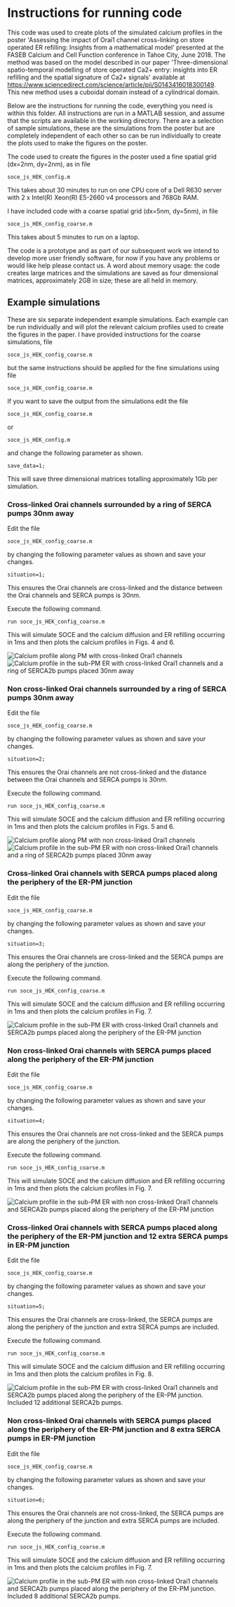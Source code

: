 # Instructions for running code

This code was used to create plots of the simulated calcium profiles in the poster 'Assessing the impact of Orai1 channel cross-linking on store operated ER refilling: Insights from a mathematical model' presented at the FASEB Calcium and Cell Function conference in Tahoe City, June 2018. The method was based on the model described in our paper 'Three-dimensional spatio-temporal modelling of store operated Ca2+ entry: insights into ER refilling and the spatial signature of Ca2+ signals' available at https://www.sciencedirect.com/science/article/pii/S0143416018300149. This new method uses a cuboidal domain instead of a cylindrical domain.

Below are the instructions for running the code, everything you need is within this folder. 
All instructions are run in a MATLAB session, and assume that the scripts are available in the working directory.
There are a selection of sample simulations, these are the simulations from the poster but are completely independent of each other so can be run individually to create the plots used to make the figures on the poster. 

The code used to create the figures in the poster used a fine spatial grid (dx=2nm, dy=2nm), as in file

	soce_js_HEK_config.m

This takes about 30 minutes to run on one CPU core of a Dell R630 server with 2 x Intel(R) Xeon(R) E5-2660 v4 processors and 768Gb RAM. 

I have included code with a coarse spatial grid (dx=5nm, dy=5nm), in file

	soce_js_HEK_config_coarse.m

This takes about 5 minutes to run on a laptop.

The code is a prototype and as part of our subsequent work we intend to develop more user friendly software, for now if you have any problems or would like help please contact us. 
A word about memory usage: the code creates large matrices and the simulations are saved as four dimensional matrices, approximately 2GB in size; these are all held in memory. 

## Example simulations

These are six separate independent example simulations. Each example can be run individually and will plot the relevant calcium profiles used to create the figures in the paper. I have provided instructions for the coarse simulations, file 

	soce_js_HEK_config_coarse.m

but the same instructions should be applied for the fine simulations using file

	soce_js_HEK_config_coarse.m

If you want to save the output from the simulations edit the file

	soce_js_HEK_config_coarse.m

or 

	soce_js_HEK_config.m

and change the following parameter as shown.

	save_data=1;

This will save three dimensional matrices totalling approximately 1Gb per simulation.

### Cross-linked Orai channels surrounded by a ring of SERCA pumps 30nm away

Edit the file

	soce_js_HEK_config_coarse.m

by changing the following parameter values as shown and save your changes.

	situation=1;

This ensures the Orai channels are cross-linked and the distance between the Orai channels and SERCA pumps is 30nm. 

Execute the following command.

    run soce_js_HEK_config_coarse.m

This will simulate SOCE and the calcium diffusion and ER refilling occurring in 1ms and then plots the calcium profiles in Figs. 4 and 6.

![Calcium profile along PM with cross-linked Orai1 channels](figures/lat_ring_PM.jpg)
![Calcium profile in the sub-PM ER with cross-linked Orai1 channels and a ring of SERCA2b pumps placed 30nm away](figures/lat_ring_ER_refill_short.jpg)

### Non cross-linked Orai channels surrounded by a ring of SERCA pumps 30nm away

Edit the file

    soce_js_HEK_config_coarse.m

by changing the following parameter values as shown and save your changes.

    situation=2;

This ensures the Orai channels are not cross-linked and the distance between the Orai channels and SERCA pumps is 30nm.

Execute the following command.

    run soce_js_HEK_config_coarse.m

This will simulate SOCE and the calcium diffusion and ER refilling occurring in 1ms and then plots the calcium profiles in Figs. 5 and 6.

![Calcium profile along PM with non cross-linked Orai1 channels](figures/nonlat_ring_PM.jpg)
![Calcium profile in the sub-PM ER with non cross-linked Orai1 channels and a ring of SERCA2b pumps placed 30nm away](figures/nonlat_ring_ER_refill_short.jpg)

### Cross-linked Orai channels with SERCA pumps placed along the periphery of the ER-PM junction

Edit the file

    soce_js_HEK_config_coarse.m

by changing the following parameter values as shown and save your changes.

    situation=3;

This ensures the Orai channels are cross-linked and the SERCA pumps are along the periphery of the junction.

Execute the following command.

    run soce_js_HEK_config_coarse.m

This will simulate SOCE and the calcium diffusion and ER refilling occurring in 1ms and then plots the calcium profiles in Fig. 7.

![Calcium profile in the sub-PM ER with cross-linked Orai1 channels and SERCA2b pumps placed along the periphery of the ER-PM junction](figures/lat_peri_ER_refill_short.jpg)

### Non cross-linked Orai channels with SERCA pumps placed along the periphery of the ER-PM junction

Edit the file

    soce_js_HEK_config_coarse.m

by changing the following parameter values as shown and save your changes.

    situation=4;

This ensures the Orai channels are not cross-linked and the SERCA pumps are along the periphery of the junction.

Execute the following command.

    run soce_js_HEK_config_coarse.m

This will simulate SOCE and the calcium diffusion and ER refilling occurring in 1ms and then plots the calcium profiles in Fig. 7.

![Calcium profile in the sub-PM ER with non cross-linked Orai1 channels and SERCA2b pumps placed along the periphery of the ER-PM junction](figures/nonlat_peri_ER_refill_short.jpg)

### Cross-linked Orai channels with SERCA pumps placed along the periphery of the ER-PM junction and 12 extra SERCA pumps in ER-PM junction

Edit the file

    soce_js_HEK_config_coarse.m

by changing the following parameter values as shown and save your changes.

    situation=5;

This ensures the Orai channels are cross-linked, the SERCA pumps are along the periphery of the junction and extra SERCA pumps are included.

Execute the following command.

    run soce_js_HEK_config_coarse.m

This will simulate SOCE and the calcium diffusion and ER refilling occurring in 1ms and then plots the calcium profiles in Fig. 8.

![Calcium profile in the sub-PM ER with cross-linked Orai1 channels and SERCA2b pumps placed along the periphery of the ER-PM junction. Included 12 additional SERCA2b pumps.](figures/lat_peri_sub_z_short_sim_add_SERCA.jpg)


### Non cross-linked Orai channels with SERCA pumps placed along the periphery of the ER-PM junction and 8 extra SERCA pumps in ER-PM junction

Edit the file

    soce_js_HEK_config_coarse.m

by changing the following parameter values as shown and save your changes.

    situation=6;

This ensures the Orai channels are not cross-linked, the SERCA pumps are along the periphery of the junction and extra SERCA pumps are included.

Execute the following command.

    run soce_js_HEK_config_coarse.m

This will simulate SOCE and the calcium diffusion and ER refilling occurring in 1ms and then plots the calcium profiles in Fig. 7.

![Calcium profile in the sub-PM ER with non cross-linked Orai1 channels and SERCA2b pumps placed along the periphery of the ER-PM junction. Included 8 additional SERCA2b pumps.](figures/nonlat_peri_sub_z_short_sim_add_SERCA.jpg)



